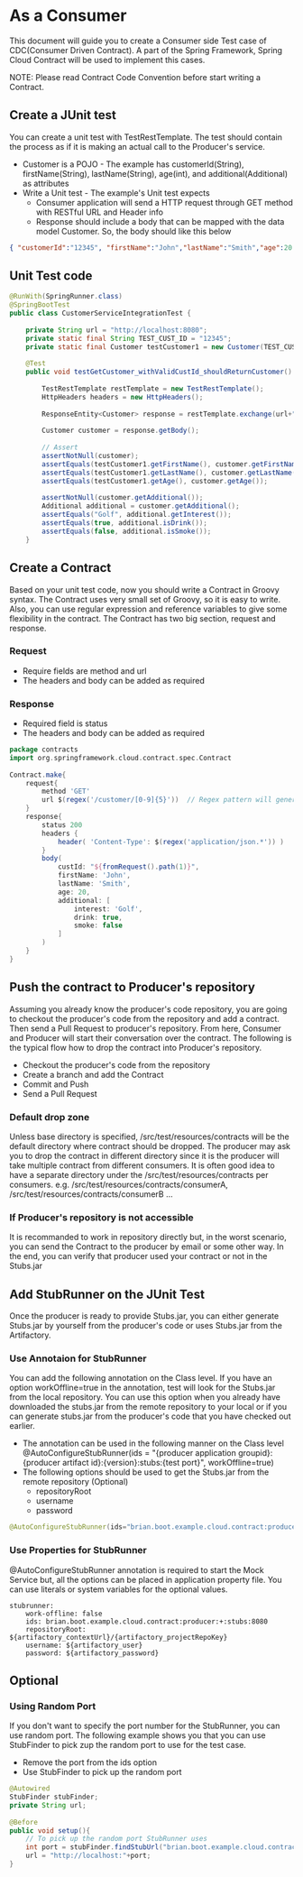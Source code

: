 # As a Consumer
This document will guide you to create a Consumer side Test case of CDC(Consumer Driven Contract). A part of the Spring Framework, Spring Cloud Contract will be used to implement this cases.

NOTE: Please read Contract Code Convention before start writing a Contract.

## Create a JUnit test
You can create a unit test with TestRestTemplate. The test should contain the process as if it is making an actual call to the Producer's service.

* Customer is a POJO - The example has customerId(String), firstName(String), lastName(String), age(int), and additional(Additional) as attributes
* Write a Unit test - The example's Unit test expects
	* Consumer application will send a HTTP request through GET method with RESTful URL and Header info
	* Response should include a body that can be mapped with the data model Customer. So, the body should like this below
	
```json
{ "customerId":"12345", "firstName":"John","lastName":"Smith","age":20 }
```

## Unit Test code
```java
@RunWith(SpringRunner.class)
@SpringBootTest
public class CustomerServiceIntegrationTest {
 
    private String url = "http://localhost:8080";
    private static final String TEST_CUST_ID = "12345";
    private static final Customer testCustomer1 = new Customer(TEST_CUST_ID, "John", "Smith", 20);
     
    @Test
    public void testGetCustomer_withValidCustId_shouldReturnCustomer() {
         
        TestRestTemplate restTemplate = new TestRestTemplate();
        HttpHeaders headers = new HttpHeaders();
         
        ResponseEntity<Customer> response = restTemplate.exchange(url+"/customer/"+TEST_CUST_ID, HttpMethod.GET, new HttpEntity<>(headers), Customer.class);
 
        Customer customer = response.getBody();
         
        // Assert
        assertNotNull(customer);
        assertEquals(testCustomer1.getFirstName(), customer.getFirstName());
        assertEquals(testCustomer1.getLastName(), customer.getLastName());
        assertEquals(testCustomer1.getAge(), customer.getAge());
         
        assertNotNull(customer.getAdditional());
        Additional additional = customer.getAdditional();
        assertEquals("Golf", additional.getInterest());
        assertEquals(true, additional.isDrink());
        assertEquals(false, additional.isSmoke());
    }
```

## Create a Contract
Based on your unit test code, now you should write a Contract in Groovy syntax. The Contract uses very small set of Groovy, so it is easy to write. Also, you can use regular expression and reference variables to give some flexibility in the contract. The Contract has two big section, request and response.

### Request
* Require fields are method and url
* The headers and body can be added as required
### Response
* Required field is status
* The headers and body can be added as required

```groovy
package contracts
import org.springframework.cloud.contract.spec.Contract
 
Contract.make{
    request{
        method 'GET'
        url $(regex('/customer/[0-9]{5}'))  // Regex pattern will generate random data for test case every time.
    }
    response{
        status 200
        headers {
            header( 'Content-Type': $(regex('application/json.*')) )
        }
        body(
            custId: "${fromRequest().path(1)}",
            firstName: 'John',
            lastName: 'Smith',
            age: 20,
            additional: [
                interest: 'Golf',
                drink: true,
                smoke: false
            ]
        )
    }
}
```

## Push the contract to Producer's repository
Assuming you already know the producer's code repository, you are going to checkout the producer's code from the repository and add a contract. Then send a Pull Request to producer's repository. From here, Consumer and Producer will start their conversation over the contract. The following is the typical flow how to drop the contract into Producer's repository.

* Checkout the producer's code from the repository
* Create a branch and add the Contract 
* Commit and Push
* Send a Pull Request

### Default drop zone
Unless base directory is specified, /src/test/resources/contracts will be the default directory where contract should be dropped. The producer may ask you to drop the contract in different directory since it is the producer will take multiple contract from different consumers. It is often good idea to have a separate directory under the /src/test/resources/contracts per consumers. e.g. /src/test/resources/contracts/consumerA, /src/test/resources/contracts/consumerB ...

### If Producer's repository is not accessible
It is recommanded to work in repository directly but, in the worst scenario, you can send the Contract to the producer by email or some other way. In the end, you can verify that producer used your contract or not in the Stubs.jar

## Add StubRunner on the JUnit Test
Once the producer is ready to provide Stubs.jar, you can either generate Stubs.jar by yourself from the producer's code or uses Stubs.jar from the Artifactory.

### Use Annotaion for StubRunner
You can add the following annotation on the Class level. If you have an option workOffline=true in the annotation, test will look for the Stubs.jar from the local repository. You can use this option when you already have downloaded the stubs.jar from the remote repository to your local or if you can generate stubs.jar from the producer's code that you have checked out earlier.

* The annotation can be used in the following manner on the Class level
@AutoConfigureStubRunner(ids = "{producer application groupid}:{producer artifact id}:{version}:stubs:{test port}", workOffline=true)
* The following options should be used to get the Stubs.jar from the remote repository (Optional)
	* repositoryRoot
	* username
	* password
	
```java
@AutoConfigureStubRunner(ids="brian.boot.example.cloud.contract:producer:+:stubs:8080", workOffline=true)
```

### Use Properties for StubRunner
@AutoConfigureStubRunner annotation is required to start the Mock Service but, all the options can be placed in application property file. You can use literals or system variables for the optional values.

```
stubrunner:
    work-offline: false
    ids: brian.boot.example.cloud.contract:producer:+:stubs:8080
    repositoryRoot: ${artifactory_contextUrl}/{artifactory_projectRepoKey}
    username: ${artifactory_user}
    password: ${artifactory_password}
```

## Optional
### Using Random Port
If you don't want to specify the port number for the StubRunner, you can use random port. The following example shows you that you can use StubFinder to pick zup the random port to use for the test case.

* Remove the port from the ids option
* Use StubFinder to pick up the random port

```java
@Autowired
StubFinder stubFinder;
private String url;
 
@Before
public void setup(){
    // To pick up the random port StubRunner uses
    int port = stubFinder.findStubUrl("brian.boot.example.cloud.contract", "producer").getPort();
    url = "http://localhost:"+port;
}
```
